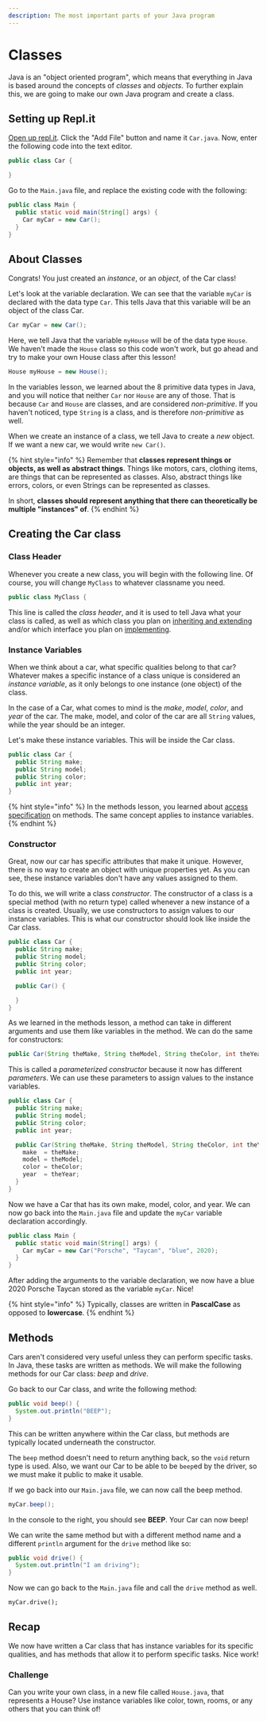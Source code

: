 ```yaml
---
description: The most important parts of your Java program
---
```


# Classes

Java is an "object oriented program", which means that everything in Java is based around the concepts of _classes_ and _objects_. To further explain this, we are going to make our own Java program and create a class.

## Setting up Repl.it

[Open up repl.it](https://repl.it/languages/java10). Click the "Add File" button and name it `Car.java`. Now, enter the following code into the text editor.

```java
public class Car {

}
```

Go to the `Main.java` file, and replace the existing code with the following:

```java
public class Main {
  public static void main(String[] args) {
    Car myCar = new Car();
  }
}
```

## About Classes

Congrats! You just created an _instance_, or an _object_, of the Car class!

Let's look at the variable declaration. We can see that the variable `myCar` is declared with the data type `Car`. This tells Java that this variable will be an object of the class Car.

```java
Car myCar = new Car();
```

Here, we tell Java that the variable `myHouse` will be of the data type `House`. We haven't made the `House` class so this code won't work, but go ahead and try to make your own House class after this lesson!

```java
House myHouse = new House();
```

In the variables lesson, we learned about the 8 primitive data types in Java, and you will notice that neither `Car` nor `House` are any of those. That is because `Car` and `House` are classes, and are considered _non-primitive_. If you haven't noticed, type `String` is a class, and is therefore _non-primitive_ as well.

When we create an instance of a class, we tell Java to create a _new_ object. If we want a new car, we would write `new Car()`.

{% hint style="info" %}
Remember that **classes represent things or objects, as well as abstract things**. Things like motors, cars, clothing items, are things that can be represented as classes. Also, abstract things like errors, colors, or even Strings can be represented as classes.

In short, **classes should represent anything that there can theoretically be multiple "instances" of**.
{% endhint %}

## Creating the Car class

### Class Header

Whenever you create a new class, you will begin with the following line. Of course, you will change `MyClass` to whatever classname you need.

```java
public class MyClass {
```

This line is called the _class header_, and it is used to tell Java what your class is called, as well as which class you plan on [inheriting](../#whats-covered-in-this-course)[ and extending](../#whats-covered-in-this-course) and/or which interface you plan on [implementing](../advanced/coming-soon.md).

### Instance Variables

When we think about a car, what specific qualities belong to that car? Whatever makes a specific instance of a class unique is considered an _instance variable_, as it only belongs to one instance \(one object\) of the class.

In the case of a Car, what comes to mind is the _make_, _model_, _color_, and _year_ of the car. The make, model, and color of the car are all `String` values, while the year should be an integer.

Let's make these instance variables. This will be inside the Car class.

```java
public class Car {
  public String make;
  public String model;
  public String color;
  public int year;
}
```

{% hint style="info" %}
In the methods lesson, you learned about [access specification](methods.md#access-specifier) on methods. The same concept applies to instance variables.
{% endhint %}

### Constructor

Great, now our car has specific attributes that make it unique. However, there is no way to create an object with unique properties yet. As you can see, these instance variables don't have any values assigned to them.

To do this, we will write a class _constructor_. The constructor of a class is a special method \(with no return type\) called whenever a new instance of a class is created. Usually, we use constructors to assign values to our instance variables. This is what our constructor should look like inside the Car class.

```java
public class Car {
  public String make;
  public String model;
  public String color;
  public int year;

  public Car() {

  }
}
```

As we learned in the methods lesson, a method can take in different arguments and use them like variables in the method. We can do the same for constructors:

```java
public Car(String theMake, String theModel, String theColor, int theYear)
```

This is called a _parameterized constructor_ because it now has different _parameters_. We can use these parameters to assign values to the instance variables.

```java
public class Car {
  public String make;
  public String model;
  public String color;
  public int year;

  public Car(String theMake, String theModel, String theColor, int theYear) {
    make  = theMake;
    model = theModel;
    color = theColor;
    year  = theYear;
  }
}
```

Now we have a Car that has its own make, model, color, and year. We can now go back into the `Main.java` file and update the `myCar` variable declaration accordingly.

```java
public class Main {
  public static void main(String[] args) {
    Car myCar = new Car("Porsche", "Taycan", "blue", 2020);
  }
}
```

After adding the arguments to the variable declaration, we now have a blue 2020 Porsche Taycan stored as the variable `myCar`. Nice!

{% hint style="info" %}
Typically, classes are written in **PascalCase** as opposed to **lowercase**.
{% endhint %}

## Methods

Cars aren't considered very useful unless they can perform specific tasks. In Java, these tasks are written as methods. We will make the following methods for our Car class: _beep_ and _drive_.

Go back to our Car class, and write the following method:

```java
public void beep() {
  System.out.println("BEEP");
}
```

This can be written anywhere within the Car class, but methods are typically located underneath the constructor.

The `beep` method doesn't need to return anything back, so the `void` return type is used. Also, we want our Car to be able to be `beep`ed by the driver, so we must make it public to make it usable.

If we go back into our `Main.java` file, we can now call the beep method.

```java
myCar.beep();
```

In the console to the right, you should see **BEEP**. Your Car can now beep!

We can write the same method but with a different method name and a different `println` argument for the `drive` method like so:

```java
public void drive() {
  System.out.println("I am driving");
}
```

Now we can go back to the `Main.java` file and call the `drive` method as well.

```text
myCar.drive();
```

## Recap

We now have written a Car class that has instance variables for its specific qualities, and has methods that allow it to perform specific tasks. Nice work!

### Challenge

Can you write your own class, in a new file called `House.java`, that represents a House? Use instance variables like color, town, rooms, or any others that you can think of!

